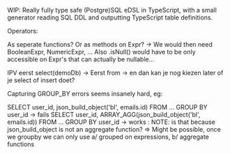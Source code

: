 WIP: Really fully type safe (Postgre)SQL eDSL in TypeScript, with a small generator reading SQL DDL and outputting TypeScript table definitions.


Operators:

As seperate functions? Or as methods on Expr? -> We would then need BooleanExpr, NumericExpr, ... 
Also .isNull() would have to be only accessible on Expr's that can actually be nullable...

IPV eerst select(demoDb) -> Eerst from -> en dan kan je nog kiezen later of je select of insert doet?

Capturing GROUP_BY errors seems insanely hard, eg:

SELECT user_id, json_build_object('bl', emails.id) FROM ... GROUP BY user_id
-> fails
SELECT user_id, ARRAY_AGG(json_build_object('bl', emails.id)) FROM ... GROUP BY user_id
-> works : NOTE: is that because json_build_object is not an aggregate function?
=> Might be possible, once we groupby we can only use a/ grouped on expressions, b/ aggregate functions

